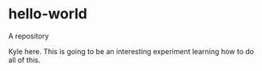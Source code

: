 # hello-world
A repository

Kyle here. This is going to be an interesting experiment learning how to do all of this.
